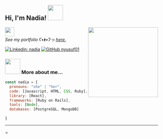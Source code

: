 <h2> Hi, I'm Nadia! <img src="https://media.giphy.com/media/mGcNjsfWAjY5AEZNw6/giphy.gif" width="50"></h2>
<img align='right' src="https://media.giphy.com/media/ieyl9zmCjO4b4t6qoY/giphy.gif" width="230">
<p><em> <img src="https://media.giphy.com/media/WUlplcMpOCEmTGBtBW/giphy.gif" width="30"></br>
  See my portfolio ʕ•́ᴥ•̀ʔっ  <a href="https://nadiayportfolio.netlify.app/">here.</a>
</em></p>


[![Linkedin: nadia](https://img.shields.io/badge/-nadia-blue?style=flat-square&logo=Linkedin&logoColor=white&link=https://www.linkedin.com/in/nadiayusuf1/)](https://www.linkedin.com/in/nadiayusuf1/)
[![GitHub nyusuf01](https://img.shields.io/github/followers/nyusuf01?label=follow&style=social)](https://github.com/Nyusuf01)

### <img src="https://media.giphy.com/media/VgCDAzcKvsR6OM0uWg/giphy.gif" width="50"> More about me...  

```javascript
const nadia = {
  pronouns: "she" | "her",
  code: [Javascript, HTML, CSS, Ruby],
  library: [React],
  frameworks: [Ruby on Rails],
  tools: [Node],
  databases: [PostgreSQL, MongoDB]
  
}
```


---


⭐️ 
